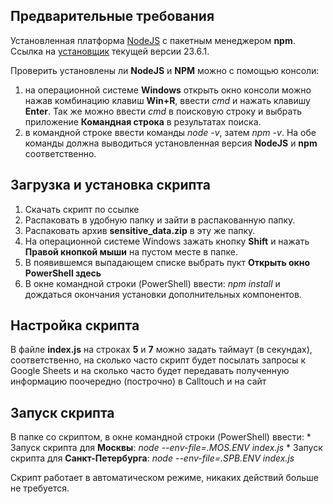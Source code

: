 ## Предварительные требования
Установленная платформа [NodeJS](https://nodejs.org/en/download) с пакетным менеджером **npm**. Ссылка на [установщик](https://nodejs.org/dist/v23.6.1/node-v23.6.1-x64.msi) текущей версии 23.6.1.

Проверить установлены ли **NodeJS** и **NPM** можно с помощью консоли:
1) на операционной системе **Windows** открыть окно консоли можно нажав комбинацию клавиш **Win+R**, ввести *cmd* и нажать клавишу **Enter**. Так же можно ввести *cmd* в поисковую строку и выбрать приложение **Командная строка** в результатах поиска.
2) в командной строке ввести команды *node -v*, затем *npm -v*. На обе команды должна выводиться установленная версия **NodeJS** и **npm** соответственно.

## Загрузка и установка скрипта

1) Скачать скрипт по ссылке [](https://github.com/PrideByte/florenciadent_googlesheets_parser/archive/refs/heads/main.zip)
2) Распаковать в удобную папку и зайти в распакованную папку.
3) Распаковать архив **sensitive_data.zip** в эту же папку.
4) На операционной системе Windows зажать кнопку **Shift** и нажать **Правой кнопкой мыши** на пустом месте в папке.
5) В появившемся выпадающем списке выбрать пукт **Открыть окно PowerShell здесь**
6) В окне командной строки (PowerShell) ввести: *npm install* и дождаться окончания установки дополнительных компонентов.

## Настройка скрипта
В файле **index.js** на строках **5** и **7** можно задать таймаут (в секундах), соответственно, на сколько часто скрипт будет посылать запросы к Google Sheets и на сколько часто будет передавать полученную информацию поочередно (построчно) в Calltouch и на сайт

## Запуск скрипта
В папке со скриптом, в окне командной строки (PowerShell) ввести:
    * Запуск скрипта для **Москвы**: *node --env-file=.MOS.ENV index.js*
    * Запуск скрипта для **Санкт-Петербурга**: *node --env-file=.SPB.ENV index.js*

Скрипт работает в автоматическом режиме, никаких действий больше не требуется.
